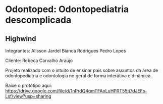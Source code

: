 # Odontoped: Odontopediatria descomplicada

## Highwind

Integrantes:
Alisson Jardel
Bianca Rodrigues
Pedro Lopes

Cliente:
Rebeca Carvalho Araújo

Projeto realizado com o intuito de ensinar pais sobre assuntos da área de odontopediatria e odontologia no geral de forma interativa e dinâmica.

Baixe o protótipo aqui: https://drive.google.com/file/d/1nPrdQ4qmTFAoLuHPRT55tj7dJEFs-Lsf/view?usp=sharing
